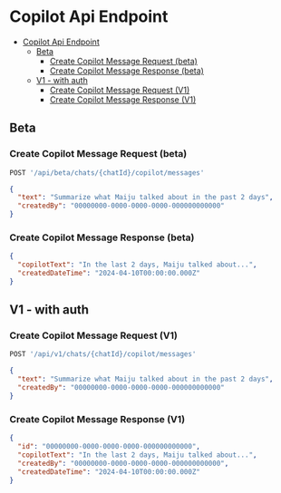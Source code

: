 # Copilot Api Endpoint

- [Copilot Api Endpoint](#copilot-api-endpoint)
  - [Beta](#beta)
    - [Create Copilot Message Request (beta)](#create-copilot-message-request-beta)
    - [Create Copilot Message Response (beta)](#create-copilot-message-response-beta)
  - [V1 - with auth](#v1---with-auth)
    - [Create Copilot Message Request (V1)](#create-copilot-message-request-v1)
    - [Create Copilot Message Response (V1)](#create-copilot-message-response-v1)

## Beta

### Create Copilot Message Request (beta)

```js
POST '/api/beta/chats/{chatId}/copilot/messages'
```

```json
{
  "text": "Summarize what Maiju talked about in the past 2 days",
  "createdBy": "00000000-0000-0000-0000-000000000000"
}
```

### Create Copilot Message Response (beta)

```json
{
  "copilotText": "In the last 2 days, Maiju talked about...",
  "createdDateTime": "2024-04-10T00:00:00.000Z"
}
```

## V1 - with auth

### Create Copilot Message Request (V1)

```js
POST '/api/v1/chats/{chatId}/copilot/messages'
```

```json
{
  "text": "Summarize what Maiju talked about in the past 2 days",
  "createdBy": "00000000-0000-0000-0000-000000000000"
}
```

### Create Copilot Message Response (V1)

```json
{
  "id": "00000000-0000-0000-0000-000000000000",
  "copilotText": "In the last 2 days, Maiju talked about...",
  "createdBy": "00000000-0000-0000-0000-000000000000",
  "createdDateTime": "2024-04-10T00:00:00.000Z"
}
```
